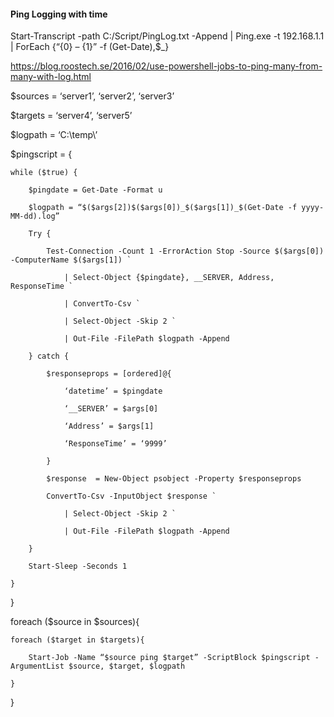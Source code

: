#### Ping Logging with time

Start-Transcript -path C:/Script/PingLog.txt -Append | Ping.exe -t 192.168.1.1 | ForEach {“{0} – {1}” -f (Get-Date),$_}

https://blog.roostech.se/2016/02/use-powershell-jobs-to-ping-many-from-many-with-log.html

$sources = ‘server1’, ‘server2’, ‘server3’

$targets = ‘server4’, ‘server5’

$logpath = ‘C:\temp\’

$pingscript = { 

    while ($true) {

        $pingdate = Get-Date -Format u

        $logpath = “$($args[2])$($args[0])_$($args[1])_$(Get-Date -f yyyy-MM-dd).log”

        Try {

            Test-Connection -Count 1 -ErrorAction Stop -Source $($args[0]) -ComputerName $($args[1]) `

                | Select-Object {$pingdate}, __SERVER, Address, ResponseTime `

                | ConvertTo-Csv `

                | Select-Object -Skip 2 `

                | Out-File -FilePath $logpath -Append

        } catch {

            $responseprops = [ordered]@{

                ‘datetime’ = $pingdate

                ‘__SERVER’ = $args[0]

                ‘Address’ = $args[1]

                ‘ResponseTime’ = ‘9999’

            }

            $response  = New-Object psobject -Property $responseprops

            ConvertTo-Csv -InputObject $response `

                | Select-Object -Skip 2 `

                | Out-File -FilePath $logpath -Append

        }

        Start-Sleep -Seconds 1

    } 

}

foreach ($source in $sources){

    foreach ($target in $targets){

        Start-Job -Name “$source ping $target” -ScriptBlock $pingscript -ArgumentList $source, $target, $logpath

    }

}
